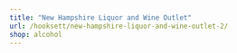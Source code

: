 ```yaml
---
title: "New Hampshire Liquor and Wine Outlet"
url: /hooksett/new-hampshire-liquor-and-wine-outlet-2/
shop: alcohol
---
```

